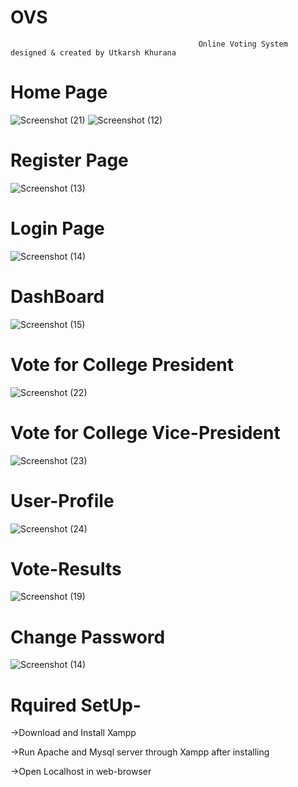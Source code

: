 # OVS
                                              Online Voting System designed & created by Utkarsh Khurana

# Home Page
![Screenshot (21)](https://user-images.githubusercontent.com/77911162/146564459-2c68e9c5-a381-4353-b38b-674a909e5539.png)
![Screenshot (12)](https://user-images.githubusercontent.com/77911162/146564820-147d8c4c-c4ea-43e0-9c6f-ea8a99abdd24.png)

# Register Page
![Screenshot (13)](https://user-images.githubusercontent.com/77911162/146564949-44390439-08b1-430d-8458-106979139ac5.png)

# Login Page
![Screenshot (14)](https://user-images.githubusercontent.com/77911162/146565036-eb5395e8-e18a-4eb3-b1c2-a0fada588251.png)

# DashBoard
![Screenshot (15)](https://user-images.githubusercontent.com/77911162/146565198-bbd4459e-dcda-4818-811b-5138d81b04e1.png)

# Vote for College President
![Screenshot (22)](https://user-images.githubusercontent.com/77911162/146565395-a42506a4-4000-445d-af1f-af93074020b0.png)

# Vote for College Vice-President
![Screenshot (23)](https://user-images.githubusercontent.com/77911162/146565530-fe2afdfa-0966-4dc9-bbbe-f13f71ce8192.png)

# User-Profile
![Screenshot (24)](https://user-images.githubusercontent.com/77911162/146565626-b1badb6c-a823-47ad-804c-d78ccc2e8f3a.png)

# Vote-Results
![Screenshot (19)](https://user-images.githubusercontent.com/77911162/146565695-8ddfdd56-e898-4c55-8d2e-403df1875519.png)

# Change Password
![Screenshot (14)](https://user-images.githubusercontent.com/77911162/146565993-e17a555d-ccf1-447e-91d2-a1a43e51e22d.png)

# Rquired SetUp-
->Download and Install Xampp

->Run Apache and Mysql server through Xampp after installing

->Open Localhost in web-browser


